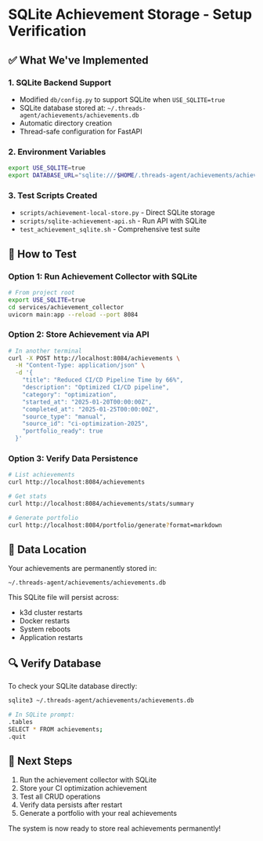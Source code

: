 # SQLite Achievement Storage - Setup Verification

## ✅ What We've Implemented

### 1. **SQLite Backend Support**
- Modified `db/config.py` to support SQLite when `USE_SQLITE=true`
- SQLite database stored at: `~/.threads-agent/achievements/achievements.db`
- Automatic directory creation
- Thread-safe configuration for FastAPI

### 2. **Environment Variables**
```bash
export USE_SQLITE=true
export DATABASE_URL="sqlite:///$HOME/.threads-agent/achievements/achievements.db"
```

### 3. **Test Scripts Created**
- `scripts/achievement-local-store.py` - Direct SQLite storage
- `scripts/sqlite-achievement-api.sh` - Run API with SQLite
- `test_achievement_sqlite.sh` - Comprehensive test suite

## 🧪 How to Test

### Option 1: Run Achievement Collector with SQLite
```bash
# From project root
export USE_SQLITE=true
cd services/achievement_collector
uvicorn main:app --reload --port 8084
```

### Option 2: Store Achievement via API
```bash
# In another terminal
curl -X POST http://localhost:8084/achievements \
  -H "Content-Type: application/json" \
  -d '{
    "title": "Reduced CI/CD Pipeline Time by 66%",
    "description": "Optimized CI/CD pipeline",
    "category": "optimization",
    "started_at": "2025-01-20T00:00:00Z",
    "completed_at": "2025-01-25T00:00:00Z",
    "source_type": "manual",
    "source_id": "ci-optimization-2025",
    "portfolio_ready": true
  }'
```

### Option 3: Verify Data Persistence
```bash
# List achievements
curl http://localhost:8084/achievements

# Get stats
curl http://localhost:8084/achievements/stats/summary

# Generate portfolio
curl http://localhost:8084/portfolio/generate?format=markdown
```

## 📁 Data Location

Your achievements are permanently stored in:
```
~/.threads-agent/achievements/achievements.db
```

This SQLite file will persist across:
- k3d cluster restarts
- Docker restarts
- System reboots
- Application restarts

## 🔍 Verify Database

To check your SQLite database directly:
```bash
sqlite3 ~/.threads-agent/achievements/achievements.db

# In SQLite prompt:
.tables
SELECT * FROM achievements;
.quit
```

## 🚀 Next Steps

1. Run the achievement collector with SQLite
2. Store your CI optimization achievement
3. Test all CRUD operations
4. Verify data persists after restart
5. Generate a portfolio with your real achievements

The system is now ready to store real achievements permanently!